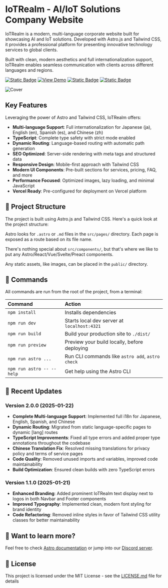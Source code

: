 # IoTRealm - AI/IoT Solutions Company Website

IoTRealm is a modern, multi-language corporate website built for showcasing AI and IoT solutions. Developed with Astro.js and Tailwind CSS, it provides a professional platform for presenting innovative technology services to global clients.

Built with clean, modern aesthetics and full internationalization support, IoTRealm enables seamless communication with clients across different languages and regions.

[![Static Badge](https://img.shields.io/badge/UI%2FUX-Olga-blue)](https://www.figma.com/@olgaaverchenko) [![View Demo](https://img.shields.io/badge/Develop-Manul_Thanura-red)](https://lk.linkedin.com/in/manulthanura)
[![Static Badge](https://img.shields.io/badge/View_Demo-green)](https://iotrealm.vercel.app)
[![Static Badge](https://img.shields.io/badge/Astro-orange)](https://astro.build/)

![Cover](./public/cover.png)

## Key Features

Leveraging the power of Astro and Tailwind CSS, IoTRealm offers:

- **Multi-language Support**: Full internationalization for Japanese (ja), English (en), Spanish (es), and Chinese (zh)
- **TypeScript**: Complete type safety with strict mode enabled
- **Dynamic Routing**: Language-based routing with automatic path generation
- **SEO Optimized**: Server-side rendering with meta tags and structured data
- **Responsive Design**: Mobile-first approach with Tailwind CSS
- **Modern UI Components**: Pre-built sections for services, pricing, FAQ, and more
- **Performance Focused**: Optimized images, lazy loading, and minimal JavaScript
- **Vercel Ready**: Pre-configured for deployment on Vercel platform

## 🚀 Project Structure

The project is built using Astro.js and Tailwind CSS. Here's a quick look at the project structure:

Astro looks for `.astro` or `.md` files in the `src/pages/` directory. Each page is exposed as a route based on its file name.

There's nothing special about `src/components/`, but that's where we like to put any Astro/React/Vue/Svelte/Preact components.

Any static assets, like images, can be placed in the `public/` directory.

## 🧞 Commands

All commands are run from the root of the project, from a terminal:

| Command                   | Action                                           |
| :------------------------ | :----------------------------------------------- |
| `npm install`             | Installs dependencies                            |
| `npm run dev`             | Starts local dev server at `localhost:4321`      |
| `npm run build`           | Build your production site to `./dist/`          |
| `npm run preview`         | Preview your build locally, before deploying     |
| `npm run astro ...`       | Run CLI commands like `astro add`, `astro check` |
| `npm run astro -- --help` | Get help using the Astro CLI                     |

## 🔄 Recent Updates

### Version 2.0.0 (2025-01-22)
- **Complete Multi-language Support**: Implemented full i18n for Japanese, English, Spanish, and Chinese
- **Dynamic Routing**: Migrated from static language-specific pages to dynamic [lang] routes
- **TypeScript Improvements**: Fixed all type errors and added proper type annotations throughout the codebase
- **Chinese Translation Fix**: Resolved missing translations for privacy policy and terms of service pages
- **Code Quality**: Removed unused imports and variables, improved code maintainability
- **Build Optimization**: Ensured clean builds with zero TypeScript errors

### Version 1.1.0 (2025-01-21)
- **Enhanced Branding**: Added prominent IoTRealm text display next to logos in both Navbar and Footer components
- **Improved Typography**: Implemented clean, modern font styling for brand identity
- **Code Refactoring**: Removed inline styles in favor of Tailwind CSS utility classes for better maintainability

## 👀 Want to learn more?

Feel free to check [Astro documentation](https://docs.astro.build) or jump into our [Discord server](https://astro.build/chat).

## 📄 License

This project is licensed under the MIT License - see the [LICENSE.md](LICENSE.md) file for details
